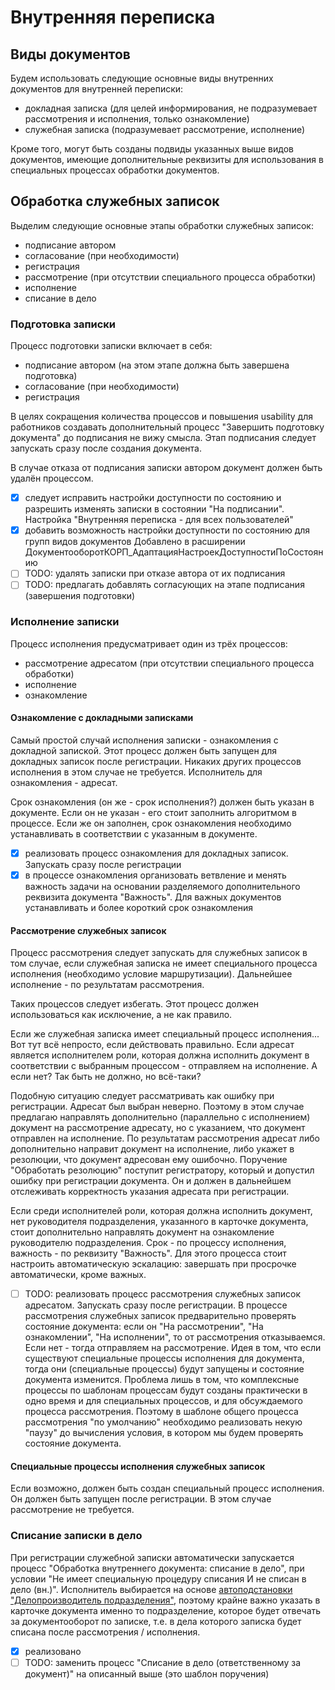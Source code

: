 # Внутренняя переписка

## Виды документов

Будем использовать следующие основные виды внутренних документов для внутренней переписки:

- докладная записка (для целей информирования,
 не подразумевает рассмотрения и исполнения, только ознакомление)
- служебная записка (подразумевает рассмотрение, исполнение)

Кроме того, могут быть созданы подвиды указанных выше видов документов,
имеющие дополнительные реквизиты для использования в специальных процессах
обработки документов.

## Обработка служебных записок

Выделим следующие основные этапы обработки служебных записок:

- подписание автором
- согласование (при необходимости)
- регистрация
- рассмотрение (при отсутствии специального процесса обработки)
- исполнение
- списание в дело

### Подготовка записки

Процесс подготовки записки включает в себя:

- подписание автором (на этом этапе должна быть завершена подготовка)
- согласование (при необходимости)
- регистрация

В целях сокращения количества процессов и повышения usability для работников
создавать дополнительный процесс "Завершить подготовку документа" до подписания
не вижу смысла. Этап подписания следует запускать сразу после создания документа.

В случае отказа от подписания записки автором документ должен быть удалён процессом.

- [x] следует исправить настройки доступности по состоянию и разрешить
 изменять записки в состоянии "На подписании".
 Настройка "Внутренняя переписка - для всех пользователей"
- [x] добавить возможность настройки доступности по состоянию
 для групп видов документов
 Добавлено в расширении ДокументооборотКОРП_АдаптацияНастроекДоступностиПоСостоянию
- [ ] TODO: удалять записки при отказе автора от их подписания
- [ ] TODO: предлагать добавлять согласующих на этапе подписания (завершения подготовки)

### Исполнение записки

Процесс исполнения предусматривает один из трёх процессов:

- рассмотрение адресатом (при отсутствии специального процесса обработки)
- исполнение
- ознакомление

#### Ознакомление с докладными записками

Самый простой случай исполнения записки - ознакомления с докладной запиской.
Этот процесс должен быть запущен для докладных записок после регистрации.
Никаких других процессов исполнения в этом случае не требуется.
Исполнитель для ознакомления - адресат.

Срок ознакомления (он же - срок исполнения?) должен быть указан в документе.
Если он не указан - его стоит заполнить алгоритмом в процессе.
Если же он заполнен, срок ознакомления необходимо устанавливать в соответствии
с указанным в документе.

- [x] реализовать процесс ознакомления для докладных записок.
 Запускать сразу после регистрации
- [x] в процессе ознакомления организовать ветвление и менять важность задачи
 на основании разделяемого дополнительного реквизита документа "Важность".
 Для важных документов устанавливать и более короткий срок ознакомления

#### Рассмотрение служебных записок

Процесс рассмотрения следует запускать для служебных записок в том случае,
если служебная записка не имеет специального процесса
исполнения (необходимо условие маршрутизации).
Дальнейшее исполнение - по результатам рассмотрения.

Таких процессов следует избегать. Этот процесс должен использоваться как исключение,
а не как правило.

Если же служебная записка имеет специальный процесс исполнения...
Вот тут всё непросто, если действовать правильно.
Если адресат является исполнителем роли, которая должна исполнить
документ в соответствии с выбранным процессом - отправляем на исполнение.
А если нет? Так быть не должно, но всё-таки?

Подобную ситуацию следует рассматривать как ошибку при регистрации.
Адресат был выбран неверно.
Поэтому в этом случае предлагаю направлять дополнительно (параллельно с исполнением)
документ на рассмотрение адресату, но с указанием, что документ отправлен на исполнение.
По результатам рассмотрения адресат либо дополнительно направит документ на исполнение,
либо укажет в резолюции, что документ адресован ему ошибочно.
Поручение "Обработать резолюцию" поступит регистратору, который и допустил
ошибку при регистрации документа. Он и должен в дальнейшем отслеживать
корректность указания адресата при регистрации.

Если среди исполнителей роли, которая должна исполнить документ, нет
руководителя подразделения, указанного в карточке документа,
стоит дополнительно направлять документ на ознакомление руководителю
подразделения. Срок - по процессу исполнения, важность - по реквизиту "Важность".
Для этого процесса стоит настроить автоматическую эскалацию:
завершать при просрочке автоматически, кроме важных.

- [ ] TODO: реализовать процесс рассмотрения служебных записок адресатом.
 Запускать сразу после регистрации.
 В процессе рассмотрения служебных записок предварительно проверять
 состояние документа: если он "На рассмотрении", "На ознакомлении",
 "На исполнении", то от рассмотрения отказываемся. Если нет - тогда
 отправляем на рассмотрение.
 Идея в том, что если существуют специальные процессы исполнения для документа,
 тогда они (специальные процессы) будут запущены и состояние документа
 изменится.
 Проблема лишь в том, что комплексные процессы по шаблонам процессам будут
 созданы практически в одно время и для специальных процессов, и для
 обсуждаемого процесса рассмотрения. Поэтому в шаблоне общего процесса
 рассмотрения "по умолчанию" необходимо реализовать некую "паузу"
 до вычисления условия, в котором мы будем проверять состояние документа.

#### Специальные процессы исполнения служебных записок

Если возможно, должен быть создан специальный процесс исполнения.
Он должен быть запущен после регистрации.
В этом случае рассмотрение не требуется.

### Списание записки в дело

При регистрации служебной записки автоматически запускается процесс
"Обработка внутреннего документа: списание в дело", при условии
"Не имеет специальную процедуру списания И не списан в дело (вн.)".
Исполнитель выбирается на основе
[автоподстановки "Делопроизводитель подразделения"](../../../Автоподстановки/Делопроизводитель%20подразделения/),
поэтому крайне важно указать в карточке документа именно то подразделение,
которое будет отвечать за документооборот по записке, т.е. в дела которого
записка будет списана после рассмотрения / исполнения.

- [x] реализовано
- [ ] TODO: заменить процесс "Списание в дело (ответственному за документ)"
 на описанный выше (это шаблон поручения)
